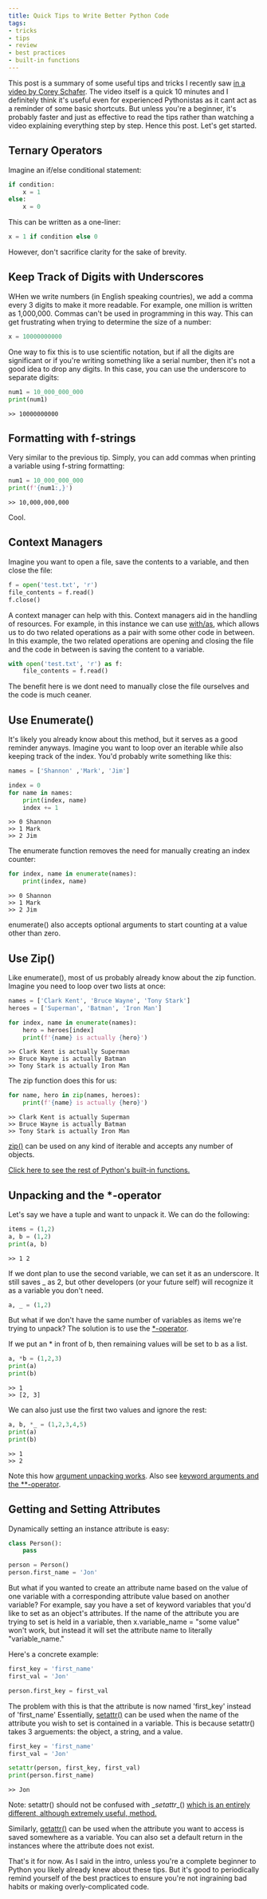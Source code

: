 ```yaml
---
title: Quick Tips to Write Better Python Code
tags: 
- tricks
- tips
- review
- best practices
- built-in functions
---
```

This post is a summary of some useful tips and tricks I recently saw [in a video by Corey Schafer](https://www.youtube.com/watch?v=C-gEQdGVXbk&t). The video itself is a quick 10 minutes and I definitely think it's useful even for experienced Pythonistas as it cant act as a reminder of some basic shortcuts. But unless you're a beginner, it's probably faster and just as effective to read the tips rather than watching a video explaining everything step by step. Hence this post. Let's get started.

## Ternary Operators 
Imagine an if/else conditional statement:

```python
if condition:
    x = 1
else:
    x = 0
```

This can be written as a one-liner:

```python
x = 1 if condition else 0
```

However, don't sacrifice clarity for the sake of brevity.

## Keep Track of Digits with Underscores 
WHen we write numbers (in English speaking countries), we add a comma every 3 digits to make it more readable. For example, one million is written as 1,000,000. Commas can't be used in programming in this way. This can get frustrating when trying to determine the size of a number:

```python
x = 10000000000
```

One way to fix this is to use scientific notation, but if all the digits are significant or if you're writing something like a serial number, then it's not a good idea to drop any digits. In this case, you can use the underscore to separate digits: 

```python
num1 = 10_000_000_000
print(num1)
```
```
>> 10000000000
```

## Formatting with f-strings  
Very similar to the previous tip. Simply, you can add commas when printing a variable using f-string formatting:

```python
num1 = 10_000_000_000
print(f'{num1:,}')
```
```
>> 10,000,000,000
```

Cool.

## Context Managers
Imagine you want to open a file, save the contents to a variable, and then close the file:
```python
f = open('test.txt', 'r')
file_contents = f.read()
f.close()
```
A context manager can help with this. Context managers aid in the handling of resources. For example, in this instance we can use [with/as](https://docs.python.org/3/reference/compound_stmts.html#the-with-statement), which allows us to do two related operations as a pair with some other code in between. In this example, the two related operations are opening and closing the file and the code in between is saving the content to a variable.

```python
with open('test.txt', 'r') as f:
    file_contents = f.read()
```
The benefit here is we dont need to manually close the file ourselves and the code is much ceaner.

## Use Enumerate()
It's likely you already know about this method, but it serves as a good reminder anyways. Imagine you want to loop over an iterable while also keeping track of the index. You'd probably write something like this:

```python
names = ['Shannon' ,'Mark', 'Jim']

index = 0
for name in names:
    print(index, name)
    index += 1
```
```
>> 0 Shannon
>> 1 Mark
>> 2 Jim
```

The enumerate function removes the need for manually creating an index counter:

```python
for index, name in enumerate(names):
    print(index, name)
```
```
>> 0 Shannon
>> 1 Mark
>> 2 Jim
```
enumerate() also accepts optional arguments to start counting at a value other than zero.

## Use Zip() 
Like enumerate(), most of us probably already know about the zip function. Imagine you need to loop over two lists at once:

```python
names = ['Clark Kent', 'Bruce Wayne', 'Tony Stark']
heroes = ['Superman', 'Batman', 'Iron Man']

for index, name in enumerate(names):
    hero = heroes[index]
    print(f'{name} is actually {hero}')
```
```
>> Clark Kent is actually Superman
>> Bruce Wayne is actually Batman
>> Tony Stark is actually Iron Man
```

The zip function does this for us:
```python
for name, hero in zip(names, heroes):
    print(f'{name} is actually {hero}')
```
```
>> Clark Kent is actually Superman
>> Bruce Wayne is actually Batman
>> Tony Stark is actually Iron Man  
```
[zip()](https://docs.python.org/3.3/library/functions.html#zip) can be used on any kind of iterable and accepts any number of objects. 

[Click here to see the rest of Python's built-in functions.](https://docs.python.org/3/library/functions.html)

## Unpacking and the *-operator
Let's say we have a tuple and want to unpack it. We can do the following:
```python
items = (1,2)
a, b = (1,2)
print(a, b)
```
```
>> 1 2
```

If we dont plan to use the second variable, we can set it as an underscore. It still saves _ as 2, but
other developers (or your future self) will recognize it as a variable you don't need.
```python
a, _ = (1,2)
```

But what if we don't have the same number of variables as items we're trying to unpack? The solution is to use the [*-operator](https://docs.python.org/3/tutorial/controlflow.html#unpacking-argument-lists).

If we put an * in front of b, then remaining values will be set to b as a list.

```python
a, *b = (1,2,3)
print(a)
print(b)
```
```
>> 1
>> [2, 3]
```

We can also just use the first two values and ignore the rest:
```python
a, b, *_ = (1,2,3,4,5)
print(a)
print(b)
```
```
>> 1
>> 2
```
Note this how [argument unpacking works](https://docs.python.org/3/tutorial/controlflow.html#unpacking-argument-lists). Also see [keyword arguments and the **-operator](https://docs.python.org/3/tutorial/controlflow.html#keyword-arguments).
## Getting and Setting Attributes
Dynamically setting an instance attribute is easy:
```python
class Person():
    pass

person = Person()
person.first_name = 'Jon'
```
But what if you wanted to create an attribute name based on the value of one variable with a corresponding attribute value based on another variable? For example, say you have a set of keyword variables that you'd like to set as an object's attributes. If the name of the attribute you are trying to set is held in a variable, then x.variable_name = "some value" won't work, but instead it will set the attribute name to literally "variable_name."  

Here's a concrete example:
```python
first_key = 'first_name'
first_val = 'Jon'

person.first_key = first_val
```
The problem with this is that the attribute is now named 'first_key' instead of 'first_name'
Essentially, [setattr()](https://docs.python.org/3.3/library/functions.html#setattr) can be used when the name of the attribute you wish to set is contained in a variable. This is because setattr() takes 3 arguements: the object, a string, and a value.
```python
first_key = 'first_name'
first_val = 'Jon'

setattr(person, first_key, first_val)
print(person.first_name)
```
```
>> Jon
```

Note: setattr() should not be confused with \__setattr__() [which is an entirely different, although extremely useful, method.](https://docs.python.org/3/reference/datamodel.html#object.__setattr__)

Similarly, [getattr()](https://docs.python.org/3.3/library/functions.html#getattr) can be used when the attribute you want to access is saved somewhere as a variable. You can also set a default return in the instances where the attribute does not exist.

That's it for now. As I said in the intro, unless you're a complete beginner to Python you likely already knew about these tips. But it's good to periodically remind yourself of the best practices to ensure you're not ingraining bad habits or making overly-complicated code.